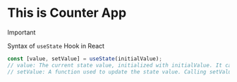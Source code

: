 # This is Counter App

> [!IMPORTANT]
> Syntax of `useState` Hook in React

```js
const [value, setValue] = useState(initialValue);
// value: The current state value, initialized with initialValue. It can be of any type (number, string, null, undefined, array, object, etc.).
// setValue: A function used to update the state value. Calling setValue triggers a re-render of the component with the updated state.
